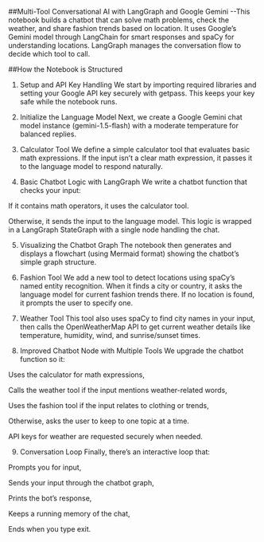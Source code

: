 ##Multi-Tool Conversational AI with LangGraph and Google Gemini
--This notebook builds a chatbot that can solve math problems, check the weather, and share fashion trends based on location. It uses Google’s Gemini model through LangChain for smart responses and spaCy for understanding locations. LangGraph manages the conversation flow to decide which tool to call.

##How the Notebook is Structured
1. Setup and API Key Handling
We start by importing required libraries and setting your Google API key securely with getpass. This keeps your key safe while the notebook runs.

2. Initialize the Language Model
Next, we create a Google Gemini chat model instance (gemini-1.5-flash) with a moderate temperature for balanced replies.

3. Calculator Tool
We define a simple calculator tool that evaluates basic math expressions. If the input isn’t a clear math expression, it passes it to the language model to respond naturally.

4. Basic Chatbot Logic with LangGraph
We write a chatbot function that checks your input:

If it contains math operators, it uses the calculator tool.

Otherwise, it sends the input to the language model.
This logic is wrapped in a LangGraph StateGraph with a single node handling the chat.

5. Visualizing the Chatbot Graph
The notebook then generates and displays a flowchart (using Mermaid format) showing the chatbot’s simple graph structure.

6. Fashion Tool
We add a new tool to detect locations using spaCy’s named entity recognition. When it finds a city or country, it asks the language model for current fashion trends there. If no location is found, it prompts the user to specify one.

7. Weather Tool
This tool also uses spaCy to find city names in your input, then calls the OpenWeatherMap API to get current weather details like temperature, humidity, wind, and sunrise/sunset times.

8. Improved Chatbot Node with Multiple Tools
We upgrade the chatbot function so it:

Uses the calculator for math expressions,

Calls the weather tool if the input mentions weather-related words,

Uses the fashion tool if the input relates to clothing or trends,

Otherwise, asks the user to keep to one topic at a time.

API keys for weather are requested securely when needed.

9. Conversation Loop
Finally, there’s an interactive loop that:

Prompts you for input,

Sends your input through the chatbot graph,

Prints the bot’s response,

Keeps a running memory of the chat,

Ends when you type exit.

